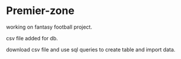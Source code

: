 # Premier-zone

working on fantasy football project.

csv file added for db.

download csv file and use sql queries to create table and import data.
